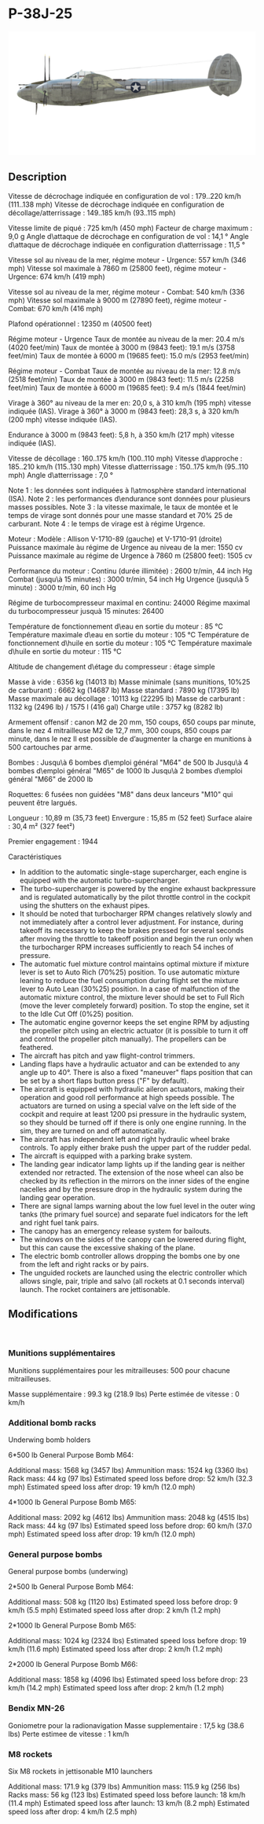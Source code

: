 ﻿# P-38J-25

![p38j25](../images/p38j25.png)

## Description

Vitesse de décrochage indiquée en configuration de vol : 179..220 km/h (111..138 mph)
Vitesse de décrochage indiquée en configuration de décollage/atterrissage : 149..185 km/h (93..115 mph)

Vitesse limite de piqué : 725 km/h (450 mph)
Facteur de charge maximum : 9,0 g
Angle d\attaque de décrochage en configuration de vol : 14,1 °
Angle d\attaque de décrochage indiquée en configuration d\atterrissage : 11,5 °

Vitesse sol au niveau de la mer, régime moteur - Urgence: 557 km/h (346 mph)
Vitesse sol maximale à 7860 m (25800 feet), régime moteur - Urgence: 674 km/h (419 mph)

Vitesse sol au niveau de la mer, régime moteur - Combat: 540 km/h (336 mph)
Vitesse sol maximale à 9000 m (27890 feet), régime moteur - Combat: 670 km/h (416 mph)

Plafond opérationnel : 12350 m (40500 feet)

Régime moteur - Urgence
Taux de montée au niveau de la mer: 20.4 m/s (4020 feet/min)
Taux de montée à 3000 m (9843 feet): 19.1 m/s (3758 feet/min)
Taux de montée à 6000 m (19685 feet): 15.0 m/s (2953 feet/min)

Régime moteur - Combat
Taux de montée au niveau de la mer: 12.8 m/s (2518 feet/min)
Taux de montée à 3000 m (9843 feet): 11.5 m/s (2258 feet/min)
Taux de montée à 6000 m (19685 feet): 9.4 m/s (1844 feet/min)

Virage à 360° au niveau de la mer en: 20,0 s, à 310 km/h (195 mph) vitesse indiquée (IAS).
Virage à 360° à 3000 m (9843 feet): 28,3 s, à 320 km/h (200 mph) vitesse indiquée (IAS).

Endurance à 3000 m (9843 feet): 5,8 h, à 350 km/h (217 mph) vitesse indiquée (IAS).

Vitesse de décollage : 160..175 km/h (100..110 mph)
Vitesse d\approche : 185..210 km/h (115..130 mph)
Vitesse d\atterrissage : 150..175 km/h (95..110 mph)
Angle d\atterrissage : 7,0 °

Note 1 : les données sont indiquées à l\atmosphère standard international (ISA).
Note 2 : les performances d\endurance sont données pour plusieurs masses possibles.
Note 3 : la vitesse maximale, le taux de montée et le temps de virage sont donnés pour une masse standard et 70% 25 de carburant.
Note 4 : le temps de virage est à régime Urgence.

Moteur :
Modèle : Allison V-1710-89 (gauche) et V-1710-91 (droite)
Puissance maximale àu régime de Urgence au niveau de la mer: 1550 cv
Puissance maximale au régime de Urgence à 7860 m (25800 feet): 1505 cv

Performance du moteur :
Continu (durée illimitée) : 2600 tr/min, 44 inch Hg
Combat (jusqu\à 15 minutes) : 3000 tr/min, 54 inch Hg
Urgence (jusqu\à 5 minute) : 3000 tr/min, 60 inch Hg

Régime de turbocompresseur maximal en continu: 24000
Régime maximal du turbocompresseur jusquà 15 minutes: 26400

Température de fonctionnement d\eau en sortie du moteur : 85 °C
Température maximale d\eau en sortie du moteur : 105 °C
Température de fonctionnement d\huile en sortie du moteur : 105 °C
Température maximale d\huile en sortie du moteur : 115 °C

Altitude de changement d\étage du compresseur : étage simple

Masse à vide : 6356 kg (14013 lb)
Masse minimale (sans munitions, 10%25 de carburant) : 6662 kg (14687 lb)
Masse standard : 7890 kg (17395 lb)
Masse maximale au décollage : 10113 kg (22295 lb)
Masse de carburant : 1132 kg (2496 lb) / 1575 l (416 gal)
Charge utile : 3757 kg (8282 lb)

Armement offensif :
canon M2 de 20 mm, 150 coups, 650 coups par minute, dans le nez
4 mitrailleuse M2 de 12,7 mm, 300 coups, 850 coups par minute, dans le nez
Il est possible de d’augmenter la charge en munitions à 500 cartouches par arme.

Bombes :
Jusqu\à 6 bombes d\emploi général "M64" de 500 lb
Jusqu\à 4 bombes d\emploi général "M65" de 1000 lb
Jusqu\à 2 bombes d\emploi général "M66" de 2000 lb

Roquettes:
6 fusées non guidées "M8" dans deux lanceurs "M10" qui peuvent être largués.

Longueur : 10,89 m (35,73 feet)
Envergure : 15,85 m (52 feet)
Surface alaire : 30,4 m² (327 feet²)

Premier engagement : 1944

Caractéristiques
- In addition to the automatic single-stage supercharger, each engine is equipped with the automatic turbo-supercharger.
- The turbo-supercharger is powered by the engine exhaust backpressure and is regulated automatically by the pilot throttle control in the cockpit using the shutters on the exhaust pipes.
- It should be noted that turbocharger RPM changes relatively slowly and not immediately after a control lever adjustment. For instance, during takeoff its necessary to keep the brakes pressed for several seconds after moving the throttle to takeoff position and begin the run only when the turbocharger RPM increases sufficiently to reach 54 inches of pressure.
- The automatic fuel mixture control maintains optimal mixture if mixture lever is set to Auto Rich (70%25) position. To use automatic mixture leaning to reduce the fuel consumption during flight set the mixture lever to Auto Lean (30%25) position. In a case of malfunction of the automatic mixture control, the mixture lever should be set to Full Rich (move the lever completely forward) position. To stop the engine, set it to the Idle Cut Off (0%25) position.
- The automatic engine governor keeps the set engine RPM by adjusting the propeller pitch using an electric actuator (it is possible to turn it off and control the propeller pitch manually). The propellers can be feathered.
- The aircraft has pitch and yaw flight-control trimmers.
- Landing flaps have a hydraulic actuator and can be extended to any angle up to 40°. There is also a fixed "maneuver" flaps position that can be set by a short flaps button press ("F" by default).
- The aircraft is equipped with hydraulic aileron actuators, making their operation and good roll performance at high speeds possible. The actuators are turned on using a special valve on the left side of the cockpit and require at least 1200 psi pressure in the hydraulic system, so they should be turned off if there is only one engine running. In the sim, they are turned on and off automatically.
- The aircraft has independent left and right hydraulic wheel brake controls. To apply either brake push the upper part of the rudder pedal.
- The aircraft is equipped with a parking brake system.
- The landing gear indicator lamp lights up if the landing gear is neither extended nor retracted. The extension of the nose wheel can also be checked by its reflection in the mirrors on the inner sides of the engine nacelles and by the pressure drop in the hydraulic system during the landing gear operation.
- There are signal lamps warning about the low fuel level in the outer wing tanks (the primary fuel source) and separate fuel indicators for the left and right fuel tank pairs.
- The canopy has an emergency release system for bailouts.
- The windows on the sides of the canopy can be lowered during flight, but this can cause the excessive shaking of the plane.
- The electric bomb controller allows dropping the bombs one by one from the left and right racks or by pairs.
- The unguided rockets are launched using the electric controller which allows single, pair, triple and salvo (all rockets at 0.1 seconds interval) launch. The rocket containers are jettisonable.

## Modifications
﻿

### Munitions supplémentaires

Munitions supplémentaires pour les mitrailleuses: 500 pour chacune mitrailleuses.

Masse supplémentaire : 99.3 kg (218.9 lbs)
Perte estimée de vitesse : 0 km/h﻿

### Additional bomb racks

Underwing bomb holders

6*500 lb General Purpose Bomb M64:

Additional mass: 1568 kg (3457 lbs)
Ammunition mass: 1524 kg (3360 lbs)
Rack mass: 44 kg (97 lbs)
Estimated speed loss before drop: 52 km/h (32.3 mph)
Estimated speed loss after drop: 19 km/h (12.0 mph) 

4*1000 lb General Purpose Bomb M65:

Additional mass: 2092 kg (4612 lbs)
Ammunition mass: 2048 kg (4515 lbs)
Rack mass: 44 kg (97 lbs)
Estimated speed loss before drop: 60 km/h (37.0 mph)
Estimated speed loss after drop: 19 km/h (12.0 mph) 
﻿

### General purpose bombs

General purpose bombs (underwing)

2*500 lb General Purpose Bomb M64:

Additional mass: 508 kg (1120 lbs)
Estimated speed loss before drop: 9 km/h (5.5 mph)
Estimated speed loss after drop: 2 km/h (1.2 mph) 

2*1000 lb General Purpose Bomb M65:

Additional mass: 1024 kg (2324 lbs)
Estimated speed loss before drop: 19 km/h (11.6 mph)
Estimated speed loss after drop: 2 km/h (1.2 mph) 

2*2000 lb General Purpose Bomb M66:

Additional mass: 1858 kg (4096 lbs)
Estimated speed loss before drop: 23 km/h (14.2 mph)
Estimated speed loss after drop: 2 km/h (1.2 mph) 
﻿

### Bendix MN-26

Goniometre pour la radionavigation
Masse supplementaire : 17,5 kg (38.6 lbs)
Perte estimee de vitesse : 1 km/h﻿

### M8 rockets

Six M8 rockets in jettisonable M10 launchers

Additional mass: 171.9 kg (379 lbs)
Ammunition mass: 115.9 kg (256 lbs)
Racks mass: 56 kg (123 lbs)
Estimated speed loss before launch: 18 km/h (11.4 mph)
Estimated speed loss after launch: 13 km/h (8.2 mph)
Estimated speed loss after drop: 4 km/h (2.5 mph)